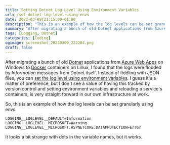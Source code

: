 ```yaml
---
title: Setting Dotnet Log Level Using Environment Variables
url: /set-dotnet-log-level-using-envs
date: 2023-03-09T21:15:00+01:00
description: "This is an example of how the log levels can be set granularly using envs"
summary: "After migrating a bunch of old Dotnet applications from Azure Web Apps on Windows to Docker containers on Linux, I found that the logs were flooded by Information messages from Dotnet itself."
tags: [Logging, Dotnet]
categories: [Coding]
ogimage: screenshot_20230309_222204.png
draft: false
---
```


After migrating a bunch of old [Dotnet][1] applications from [Azure Web Apps][2] on Windows to [Docker][3] containers on Linux,
I found that the logs were flooded by _Information_ messages from Dotnet itself. Instead of fiddling with JSON files, you can 
[set the log level using environment variables][4]. I guess it's a matter of preference, but I don't see a value of having
this tracked by version control and setting environment variables and reloading a service's containers, is very straight 
forward in our own infrastructure at work.

So, this is an example of how the log levels can be set granularly using envs.

```
LOGGING__LOGLEVEL__DEFAULT=Information
LOGGING__LOGLEVEL__MICROSOFT=Warning
LOGGING__LOGLEVEL__MICROSOFT.ASPNETCORE.DATAPROTECTION=Error
```
It looks a bit strange with dots in the variable names, but it works. 

[1]: https://dot.net/
[2]: https://azure.microsoft.com/en-gb/products/app-service/web
[3]: https://www.docker.com/
[4]: https://learn.microsoft.com/en-gb/dotnet/core/extensions/logging?tabs=bash#set-log-level-by-command-line-environment-variables-and-other-configuration
